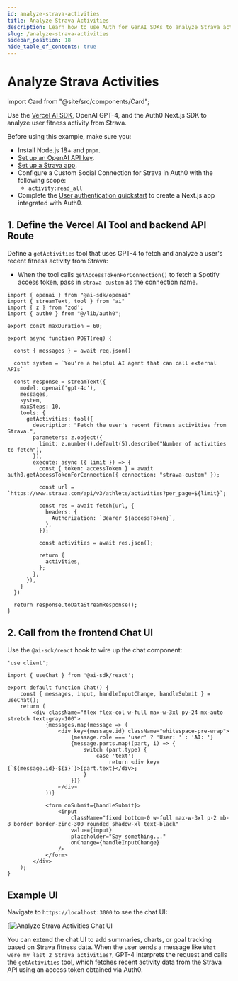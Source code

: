 ```yaml
---
id: analyze-strava-activities
title: Analyze Strava Activities
description: Learn how to use Auth for GenAI SDKs to analyze Strava activities.
slug: /analyze-strava-activities
sidebar_position: 18
hide_table_of_contents: true
---
```


# Analyze Strava Activities

import Card from "@site/src/components/Card";

Use the [Vercel AI SDK](https://sdk.vercel.ai/docs/introduction), OpenAI GPT-4, and the Auth0 Next.js SDK to analyze user fitness activity from Strava.

<Card headerText="Prerequisites">

Before using this example, make sure you:

- Install Node.js 18+ and `pnpm`.
- [Set up an OpenAI API key](https://platform.openai.com/docs/quickstart?api-mode=chat).
- [Set up a Strava app](https://developers.strava.com/).
- Configure a Custom Social Connection for Strava in Auth0 with the following scope:
	- `activity:read_all`
- Complete the [User authentication quickstart](user-authentication) to create a Next.js app integrated with Auth0.

</Card>

## 1. Define the Vercel AI Tool and backend API Route

Define a `getActivities` tool that uses GPT-4 to fetch and analyze a user's recent fitness activity from Strava:
- When the tool calls `getAccessTokenForConnection()` to fetch a Spotify access token, pass in `strava-custom` as the connection name.

```tsx
import { openai } from "@ai-sdk/openai"
import { streamText, tool } from "ai"
import { z } from 'zod';
import { auth0 } from "@/lib/auth0";

export const maxDuration = 60;

export async function POST(req) {

  const { messages } = await req.json()

  const system = `You're a helpful AI agent that can call external APIs`

  const response = streamText({
    model: openai('gpt-4o'),
    messages,
    system,
    maxSteps: 10,
    tools: {
      getActivities: tool({
        description: "Fetch the user's recent fitness activities from Strava.",
        parameters: z.object({
          limit: z.number().default(5).describe("Number of activities to fetch"),
        }),
        execute: async ({ limit }) => {
          const { token: accessToken } = await auth0.getAccessTokenForConnection({ connection: "strava-custom" });

          const url = `https://www.strava.com/api/v3/athlete/activities?per_page=${limit}`;

          const res = await fetch(url, {
            headers: {
              Authorization: `Bearer ${accessToken}`,
            },
          });

          const activities = await res.json();

          return {
            activities,
          };
        },
      }),
    }
  })

  return response.toDataStreamResponse();
}
```

## 2. Call from the frontend Chat UI

Use the `@ai-sdk/react` hook to wire up the chat component:

```tsx
'use client';

import { useChat } from '@ai-sdk/react';

export default function Chat() {
    const { messages, input, handleInputChange, handleSubmit } = useChat();
    return (
        <div className="flex flex-col w-full max-w-3xl py-24 mx-auto stretch text-gray-100">
            {messages.map(message => (
                <div key={message.id} className="whitespace-pre-wrap">
                    {message.role === 'user' ? 'User: ' : 'AI: '}
                    {message.parts.map((part, i) => {
                        switch (part.type) {
                            case 'text':
                                return <div key={`${message.id}-${i}`}>{part.text}</div>;
                        }
                    })}
                </div>
            ))}

            <form onSubmit={handleSubmit}>
                <input
                    className="fixed bottom-0 w-full max-w-3xl p-2 mb-8 border border-zinc-300 rounded shadow-xl text-black"
                    value={input}
                    placeholder="Say something..."
                    onChange={handleInputChange}
                />
            </form>
        </div>
    );
}
```

## Example UI

Navigate to `https://localhost:3000` to see the chat UI:

[![Analyze Strava Activities Chat UI](/img/analyze_strava_activities_chat_ui.png)

You can extend the chat UI to add summaries, charts, or goal tracking based on Strava fitness data. When the user sends a message like `What were my last 2 Strava activities?`, GPT-4 interprets the request and calls the `getActivities` tool, which fetches recent activity data from the Strava API using an access token obtained via Auth0.
